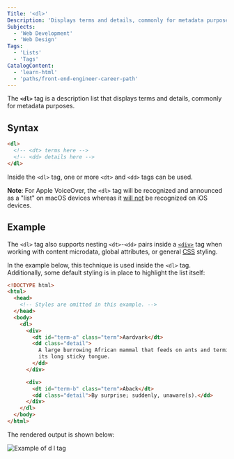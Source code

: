 ```yaml
---
Title: '<dl>'
Description: 'Displays terms and details, commonly for metadata purposes.'
Subjects:
  - 'Web Development'
  - 'Web Design'
Tags:
  - 'Lists'
  - 'Tags'
CatalogContent:
  - 'learn-html'
  - 'paths/front-end-engineer-career-path'
---
```


The **`<dl>`** tag is a description list that displays terms and details, commonly for metadata purposes.

## Syntax

```html
<dl>
  <!-- <dt> terms here -->
  <!-- <dd> details here -->
</dl>
```

Inside the `<dl>` tag, one or more `<dt>` and `<dd>` tags can be used.

**Note**: For Apple VoiceOver, the `<dl>` tag will be recognized and announced as a "list" on macOS devices whereas it [will not](https://cdpn.io/pen/debug/NzGaKP) be recognized on iOS devices.

## Example

The `<dl>` tag also supports nesting `<dt>`-`<dd>` pairs inside a [`<div>`](https://www.codecademy.com/resources/docs/html/tags/div) tag when working with content microdata, global attributes, or general [CSS](https://www.codecademy.com/resources/docs/css) styling.

In the example below, this technique is used inside the `<dl>` tag. Additionally, some default styling is in place to highlight the list itself:

```html
<!DOCTYPE html>
<html>
  <head>
    <!-- Styles are omitted in this example. -->
  </head>
  <body>
    <dl>
      <div>
        <dt id="term-a" class="term">Aardvark</dt>
        <dd class="detail">
          A large burrowing African mammal that feeds on ants and termites with
          its long sticky tongue.
        </dd>
      </div>

      <div>
        <dt id="term-b" class="term">Aback</dt>
        <dd class="detail">By surprise; suddenly, unaware(s).</dd>
      </div>
    </dl>
  </body>
</html>
```

The rendered output is shown below:

![Example of d l tag](https://raw.githubusercontent.com/Codecademy/docs/main/media/dl-tag-example.png)
